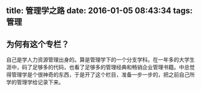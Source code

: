 title: 管理学之路
date: 2016-01-05 08:43:34
tags: 管理
---
## 为何有这个专栏？
自己是学人力资源管理出身的。算是管理学下的一个分支学科。在一年多的大学生涯中，码了足够多的代码，也看了足够多的管理经典和畅销企业管理书籍。中总觉得管理学是个很神奇的东西，于是开了这个栏目，准备一步一步的，把之前自己所学的管理学给记录下来。
